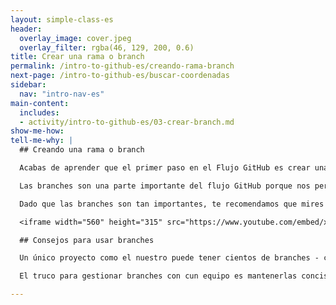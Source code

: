 ```yaml
---
layout: simple-class-es
header:
  overlay_image: cover.jpeg
  overlay_filter: rgba(46, 129, 200, 0.6)
title: Crear una rama o branch
permalink: /intro-to-github-es/creando-rama-branch
next-page: /intro-to-github-es/buscar-coordenadas
sidebar:
  nav: "intro-nav-es"
main-content:
  includes:
  - activity/intro-to-github-es/03-crear-branch.md
show-me-how: 
tell-me-why: |
  ## Creando una rama o branch

  Acabas de aprender que el primer paso en el Flujo GitHub es crear una rama o branch.

  Las branches son una parte importante del flujo GitHub porque nos permiten separar nuestro trabajo de la `master` branch o rama principal. En otras palabras, los pines de todos aquellos que ya se están mostrando en el mapa estarán seguros mientras aprendes a añadir el tuyo.

  Dado que las branches son tan importantes, te recomendamos que mires este video para saber más:

  <iframe width="560" height="315" src="https://www.youtube.com/embed/xgQmu81G1yY" frameborder="0" allowfullscreen></iframe>

  ## Consejos para usar branches

  Un único proyecto como el nuestro puede tener cientos de branches - cada una probando nuevas funcionalidades o diferentes planteamientos para una misma funcionalidad.

  El truco para gestionar branches con cun equipo es mantenerlas concisas y con vidas cortas. En otras palabras, una branch debería representar una única funcionalidad o resolución de problema. Y ya que GitHub no limita el número de branches que puedes tener, hace que las cosas sean mucho menos confusas si las mantienes activas sólo por unos días y las eliminas una vez que se hayan integrado (merged), de lo que hablaremos un poco más adelante.

---
```

